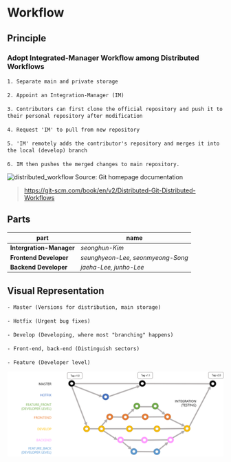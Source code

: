 # Workflow

## Principle

### **Adopt Integrated-Manager Workflow among Distributed Workflows**

	1. Separate main and private storage

	2. Appoint an Integration-Manager (IM)

	3. Contributors can first clone the official repository and push it to their personal repository after modification

	4. Request 'IM' to pull from new repository

	5. 'IM' remotely adds the contributor's repository and merges it into 	the local (develop) branch

	6. IM then pushes the merged changes to main repository.


![distributed_workflow](/image/distributed_workflow.png)
Source: Git homepage documentation
> https://git-scm.com/book/en/v2/Distributed-Git-Distributed-Workflows


## Parts


|       **part**           |             **name**                  |
| ------------------------ | ------------------------------------- |
| **Intergration-Manager** |  <i>seonghun-Kim</i>                  |
| **Frontend Developer**   | <i>seunghyeon-Lee, seonmyeong-Song</i>|
| **Backend Developer**    | <i>jaeha-Lee, junho-Lee</i>           |




## Visual Representation

	- Master (Versions for distribution, main storage)

	- Hotfix (Urgent bug fixes)

	- Develop (Developing, where most "branching" happens)

	- Front-end, back-end (Distinguish sectors)
	
	- Feature (Developer level)

![diagram.png](./image/diagram.png)

